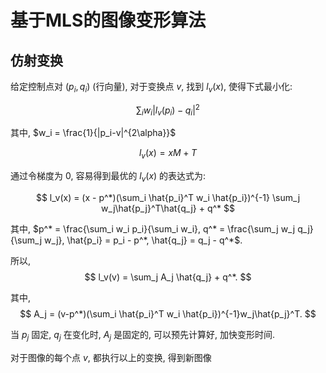 # 基于MLS的图像变形算法

## 仿射变换

给定控制点对 $(p_i, q_i)$ (行向量), 对于变换点 $v$, 找到 $l_v(x)$, 使得下式最小化:

$$
\sum_{i} w_i |l_v(p_i) - q_i|^2
$$

其中, $w_i = \frac{1}{|p_i-v|^{2\alpha}}$

$$
l_v(x) = xM + T
$$

通过令梯度为 0, 容易得到最优的 $l_v(x)$ 的表达式为:

$$
l_v(x) = (x - p^*)(\sum_i \hat{p_i}^T w_i \hat{p_i})^{-1} \sum_j w_j\hat{p_j}^T\hat{q_j} + q^*
$$

其中, $p^* = \frac{\sum_i w_i p_i}{\sum_i w_i}, q^* = \frac{\sum_j w_j q_j}{\sum_j w_j}, \hat{p_i} = p_i - p^*, \hat{q_j} = q_j - q^*$.

所以, 
$$
l_v(v) = \sum_j A_j \hat{q_j} + q^*.
$$

其中, 
$$
A_j = (v-p^*)(\sum_i \hat{p_i}^T w_i \hat{p_i})^{-1}w_j\hat{p_j}^T.
$$

当 $p_j$ 固定, $q_j$ 在变化时, $A_j$ 是固定的, 可以预先计算好, 加快变形时间.

对于图像的每个点 $v$, 都执行以上的变换, 得到新图像
